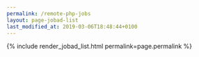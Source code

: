 ```yaml
---
permalink: /remote-php-jobs
layout: page-jobad-list
last_modified_at: 2019-03-06T18:48:44+0100
---
```

{% include render_jobad_list.html permalink=page.permalink %}
